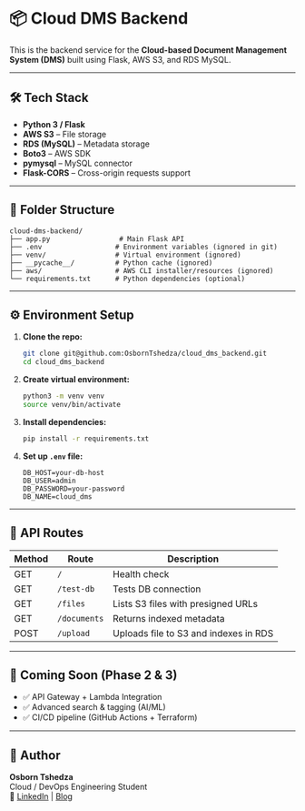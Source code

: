 # 📦 Cloud DMS Backend

This is the backend service for the **Cloud-based Document Management System (DMS)** built using Flask, AWS S3, and RDS MySQL.

---

## 🛠️ Tech Stack

- **Python 3 / Flask**
- **AWS S3** – File storage
- **RDS (MySQL)** – Metadata storage
- **Boto3** – AWS SDK
- **pymysql** – MySQL connector
- **Flask-CORS** – Cross-origin requests support

---

## 📁 Folder Structure

```
cloud-dms-backend/
├── app.py                 # Main Flask API
├── .env                  # Environment variables (ignored in git)
├── venv/                 # Virtual environment (ignored)
├── __pycache__/          # Python cache (ignored)
├── aws/                  # AWS CLI installer/resources (ignored)
└── requirements.txt      # Python dependencies (optional)
```

---

## ⚙️ Environment Setup

1. **Clone the repo:**

   ```bash
   git clone git@github.com:OsbornTshedza/cloud_dms_backend.git
   cd cloud_dms_backend
   ```

2. **Create virtual environment:**

   ```bash
   python3 -m venv venv
   source venv/bin/activate
   ```

3. **Install dependencies:**

   ```bash
   pip install -r requirements.txt
   ```

4. **Set up `.env` file:**

   ```env
   DB_HOST=your-db-host
   DB_USER=admin
   DB_PASSWORD=your-password
   DB_NAME=cloud_dms
   ```

---

## 🔌 API Routes

| Method | Route           | Description                            |
|--------|------------------|----------------------------------------|
| GET    | `/`              | Health check                           |
| GET    | `/test-db`       | Tests DB connection                    |
| GET    | `/files`         | Lists S3 files with presigned URLs     |
| GET    | `/documents`     | Returns indexed metadata               |
| POST   | `/upload`        | Uploads file to S3 and indexes in RDS  |

---

## 💬 Coming Soon (Phase 2 & 3)

- ✅ API Gateway + Lambda Integration  
- ✅ Advanced search & tagging (AI/ML)  
- ✅ CI/CD pipeline (GitHub Actions + Terraform)

---

## 👤 Author

**Osborn Tshedza**  
Cloud / DevOps Engineering Student  
🔗 [LinkedIn](#) | [Blog](#)

